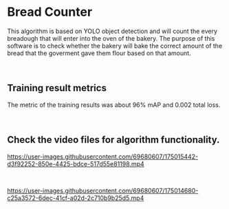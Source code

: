 # Bread Counter
This algorithm is based on YOLO object detection and will count the every breadough that will enter into the oven of the bakery.
The purpose of this software is to check whether the bakery will bake the correct amount of the bread that the goverment gave them flour based on that amount.

<br>

## Training result metrics
The metric of the training results was about 96% mAP and 0.002 total loss.

<br>

## Check the video files for algorithm functionality.

https://user-images.githubusercontent.com/69680607/175015442-d3f92252-850e-4425-bdce-517d55e81198.mp4

<br>

https://user-images.githubusercontent.com/69680607/175014680-c25a3572-6dec-41cf-a02d-2c710b9b25d5.mp4

